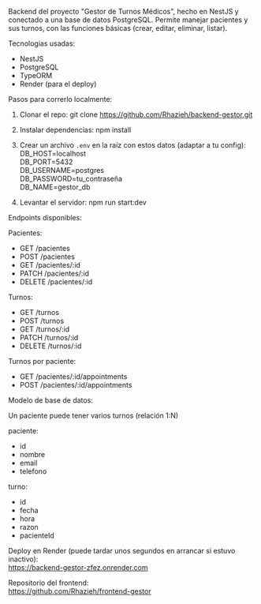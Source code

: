 Backend del proyecto "Gestor de Turnos Médicos", hecho en NestJS y conectado a una base de datos PostgreSQL. Permite manejar pacientes y sus turnos, con las funciones básicas (crear, editar, eliminar, listar).

Tecnologías usadas:
- NestJS
- PostgreSQL
- TypeORM
- Render (para el deploy)

Pasos para correrlo localmente:

1. Clonar el repo:
   git clone https://github.com/Rhazieh/backend-gestor.git

2. Instalar dependencias:
   npm install

3. Crear un archivo `.env` en la raíz con estos datos (adaptar a tu config):
   DB_HOST=localhost  
   DB_PORT=5432  
   DB_USERNAME=postgres  
   DB_PASSWORD=tu_contraseña  
   DB_NAME=gestor_db

4. Levantar el servidor:
   npm run start:dev

Endpoints disponibles:

Pacientes:
- GET /pacientes
- POST /pacientes
- GET /pacientes/:id
- PATCH /pacientes/:id
- DELETE /pacientes/:id

Turnos:
- GET /turnos
- POST /turnos
- GET /turnos/:id
- PATCH /turnos/:id
- DELETE /turnos/:id

Turnos por paciente:
- GET /pacientes/:id/appointments
- POST /pacientes/:id/appointments

Modelo de base de datos:

Un paciente puede tener varios turnos (relación 1:N)

paciente:
- id
- nombre
- email
- telefono

turno:
- id
- fecha
- hora
- razon
- pacienteId

Deploy en Render (puede tardar unos segundos en arrancar si estuvo inactivo):  
https://backend-gestor-zfez.onrender.com

Repositorio del frontend:  
https://github.com/Rhazieh/frontend-gestor